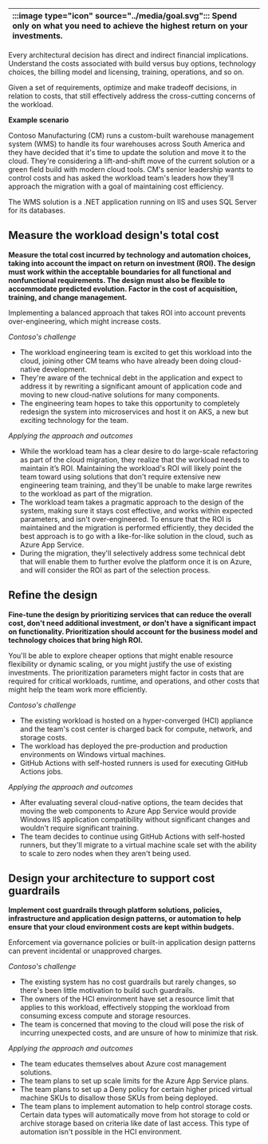 | :::image type="icon" source="../media/goal.svg"::: Spend only on what you need to achieve the highest return on your investments. |
| :----------------------------------------------------------------------------------------------------------------------------- |

Every architectural decision has direct and indirect financial implications. Understand the costs associated with build versus buy options, technology choices, the billing model and licensing, training, operations, and so on.

Given a set of requirements, optimize and make tradeoff decisions, in relation to costs, that still effectively address the cross-cutting concerns of the workload.

**Example scenario**

Contoso Manufacturing (CM) runs a custom-built warehouse management system (WMS) to handle its four warehouses across South America and they have decided that it's time to update the solution and move it to the cloud. They're considering a lift-and-shift move of the current solution or a green field build with modern cloud tools. CM's senior leadership wants to control costs and has asked the workload team's leaders how they'll approach the migration with a goal of maintaining cost efficiency.

The WMS solution is a .NET application running on IIS and uses SQL Server for its databases.

## Measure the workload design's total cost

**Measure the total cost incurred by technology and automation choices, taking into account the impact on return on investment (ROI). The design must work within the acceptable boundaries for all functional and nonfunctional requirements. The design must also be flexible to accommodate predicted evolution. Factor in the cost of acquisition, training, and change management.**

Implementing a balanced approach that takes ROI into account prevents over-engineering, which might increase costs.

*Contoso's challenge*

- The workload engineering team is excited to get this workload into the cloud, joining other CM teams who have already been doing cloud-native development.
- They're aware of the technical debt in the application and expect to address it by rewriting a significant amount of application code and moving to new cloud-native solutions for many components.
- The engineering team hopes to take this opportunity to completely redesign the system into microservices and host it on AKS, a new but exciting technology for the team.

*Applying the approach and outcomes*

- While the workload team has a clear desire to do large-scale refactoring as part of the cloud migration, they realize that the workload needs to maintain it’s ROI. Maintaining the workload's ROI will likely point the team toward using solutions that don't require extensive new engineering team training, and they'll be unable to make large rewrites to the workload as part of the migration.
- The workload team takes a pragmatic approach to the design of the system, making sure it stays cost effective, and works within expected parameters, and isn't over-engineered. To ensure that the ROI is maintained and the migration is performed efficiently, they decided the best approach is to go with a like-for-like solution in the cloud, such as Azure App Service.
- During the migration, they'll selectively address some technical debt that will enable them to further evolve the platform once it is on Azure, and will consider the ROI as part of the selection process.

## Refine the design

**Fine-tune the design by prioritizing services that can reduce the overall cost, don't need additional investment, or don't have a significant impact on functionality. Prioritization should account for the business model and technology choices that bring high ROI.**

You'll be able to explore cheaper options that might enable resource flexibility or dynamic scaling, or you might justify the use of existing investments. The prioritization parameters might factor in costs that are required for critical workloads, runtime, and operations, and other costs that might help the team work more efficiently.

*Contoso's challenge*

- The existing workload is hosted on a hyper-converged (HCI) appliance and the team's cost center is charged back for compute, network, and storage costs.
- The workload has deployed the pre-production and production environments on Windows virtual machines.
- GitHub Actions with self-hosted runners is used for executing GitHub Actions jobs.

*Applying the approach and outcomes*

- After evaluating several cloud-native options, the team decides that moving the web components to Azure App Service would provide Windows IIS application compatibility without significant changes and wouldn't require significant training.
- The team decides to continue using GitHub Actions with self-hosted runners, but they'll migrate to a virtual machine scale set with the ability to scale to zero nodes when they aren't being used.

## Design your architecture to support cost guardrails

**Implement cost guardrails through platform solutions, policies, infrastructure and application design patterns, or automation to help ensure that your cloud environment costs are kept within budgets.**

Enforcement via governance policies or built-in application design patterns can prevent incidental or unapproved charges.

*Contoso's challenge*

- The existing system has no cost guardrails but rarely changes, so there's been little motivation to build such guardrails.
- The owners of the HCI environment have set a resource limit that applies to this workload, effectively stopping the workload from consuming excess compute and storage resources.
- The team is concerned that moving to the cloud will pose the risk of incurring unexpected costs, and are unsure of how to minimize that risk.

*Applying the approach and outcomes*

- The team educates themselves about Azure cost management solutions.
- The team plans to set up scale limits for the Azure App Service plans.
- The team plans to set up a Deny policy for certain higher priced virtual machine SKUs to disallow those SKUs from being deployed.
- The team plans to implement automation to help control storage costs. Certain data types will automatically move from hot storage to cold or archive storage based on criteria like date of last access. This type of automation isn't possible in the HCI environment.

